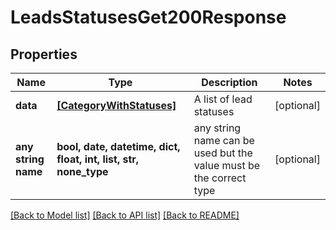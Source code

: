 # LeadsStatusesGet200Response


## Properties
Name | Type | Description | Notes
------------ | ------------- | ------------- | -------------
**data** | [**[CategoryWithStatuses]**](CategoryWithStatuses.md) | A list of lead statuses | [optional] 
**any string name** | **bool, date, datetime, dict, float, int, list, str, none_type** | any string name can be used but the value must be the correct type | [optional]

[[Back to Model list]](../README.md#documentation-for-models) [[Back to API list]](../README.md#documentation-for-api-endpoints) [[Back to README]](../README.md)


